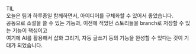TIL <br>
오늘은 팀과 하루종일 함께하면서, 아이디어를 구체화할 수 있어서 좋았습니다.  <br>
공동으로 소설을 쓸 수 있는 기능과, 이전에 적었던 스토리들을 branch로 저장할 수 있는 기능이 핵심이고  <br>
여기에 AI를 활용해서 삽화 그리기, 자동 글쓰기 등의 기능을 완성할 수 있다는 것이 기대가 되었습니다.  <br>

